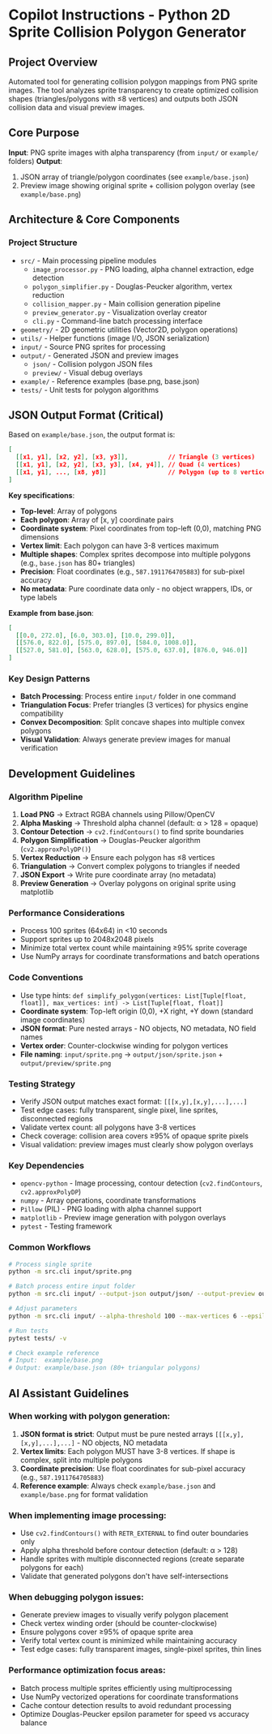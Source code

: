 # Copilot Instructions - Python 2D Sprite Collision Polygon Generator

## Project Overview
Automated tool for generating collision polygon mappings from PNG sprite images. The tool analyzes sprite transparency to create optimized collision shapes (triangles/polygons with ≤8 vertices) and outputs both JSON collision data and visual preview images.

## Core Purpose
**Input**: PNG sprite images with alpha transparency (from `input/` or `example/` folders)
**Output**: 
1. JSON array of triangle/polygon coordinates (see `example/base.json`)
2. Preview image showing original sprite + collision polygon overlay (see `example/base.png`)

## Architecture & Core Components

### Project Structure
- `src/` - Main processing pipeline modules
  - `image_processor.py` - PNG loading, alpha channel extraction, edge detection
  - `polygon_simplifier.py` - Douglas-Peucker algorithm, vertex reduction
  - `collision_mapper.py` - Main collision generation pipeline
  - `preview_generator.py` - Visualization overlay creator
  - `cli.py` - Command-line batch processing interface
- `geometry/` - 2D geometric utilities (Vector2D, polygon operations)
- `utils/` - Helper functions (image I/O, JSON serialization)
- `input/` - Source PNG sprites for processing
- `output/` - Generated JSON and preview images
  - `json/` - Collision polygon JSON files
  - `preview/` - Visual debug overlays
- `example/` - Reference examples (base.png, base.json)
- `tests/` - Unit tests for polygon algorithms


## JSON Output Format (Critical)

Based on `example/base.json`, the output format is:
```json
[
  [[x1, y1], [x2, y2], [x3, y3]],           // Triangle (3 vertices)
  [[x1, y1], [x2, y2], [x3, y3], [x4, y4]], // Quad (4 vertices)
  [[x1, y1], ..., [x8, y8]]                 // Polygon (up to 8 vertices)
]
```

**Key specifications**:
- **Top-level**: Array of polygons
- **Each polygon**: Array of [x, y] coordinate pairs
- **Coordinate system**: Pixel coordinates from top-left (0,0), matching PNG dimensions
- **Vertex limit**: Each polygon can have 3-8 vertices maximum
- **Multiple shapes**: Complex sprites decompose into multiple polygons (e.g., `base.json` has 80+ triangles)
- **Precision**: Float coordinates (e.g., `587.1911764705883`) for sub-pixel accuracy
- **No metadata**: Pure coordinate data only - no object wrappers, IDs, or type labels

**Example from base.json**:
```json
[
  [[0.0, 272.0], [6.0, 303.0], [10.0, 299.0]],
  [[576.0, 822.0], [575.0, 897.0], [584.0, 1008.0]],
  [[527.0, 581.0], [563.0, 628.0], [575.0, 637.0], [876.0, 946.0]]
]
```

### Key Design Patterns
- **Batch Processing**: Process entire `input/` folder in one command
- **Triangulation Focus**: Prefer triangles (3 vertices) for physics engine compatibility
- **Convex Decomposition**: Split concave shapes into multiple convex polygons
- **Visual Validation**: Always generate preview images for manual verification

## Development Guidelines

### Algorithm Pipeline
1. **Load PNG** → Extract RGBA channels using Pillow/OpenCV
2. **Alpha Masking** → Threshold alpha channel (default: α > 128 = opaque)
3. **Contour Detection** → `cv2.findContours()` to find sprite boundaries
4. **Polygon Simplification** → Douglas-Peucker algorithm (`cv2.approxPolyDP()`)
5. **Vertex Reduction** → Ensure each polygon has ≤8 vertices
6. **Triangulation** → Convert complex polygons to triangles if needed
7. **JSON Export** → Write pure coordinate array (no metadata)
8. **Preview Generation** → Overlay polygons on original sprite using matplotlib

### Performance Considerations
- Process 100 sprites (64x64) in <10 seconds
- Support sprites up to 2048x2048 pixels
- Minimize total vertex count while maintaining ≥95% sprite coverage
- Use NumPy arrays for coordinate transformations and batch operations

### Code Conventions
- Use type hints: `def simplify_polygon(vertices: List[Tuple[float, float]], max_vertices: int) -> List[Tuple[float, float]]`
- **Coordinate system**: Top-left origin (0,0), +X right, +Y down (standard image coordinates)
- **JSON format**: Pure nested arrays - NO objects, NO metadata, NO field names
- **Vertex order**: Counter-clockwise winding for polygon vertices
- **File naming**: `input/sprite.png` → `output/json/sprite.json` + `output/preview/sprite.png`

### Testing Strategy
- Verify JSON output matches exact format: `[[[x,y],[x,y],...],...]`
- Test edge cases: fully transparent, single pixel, line sprites, disconnected regions
- Validate vertex count: all polygons have 3-8 vertices
- Check coverage: collision area covers ≥95% of opaque sprite pixels
- Visual validation: preview images must clearly show polygon overlays

### Key Dependencies
- `opencv-python` - Image processing, contour detection (`cv2.findContours`, `cv2.approxPolyDP`)
- `numpy` - Array operations, coordinate transformations
- `Pillow` (PIL) - PNG loading with alpha channel support
- `matplotlib` - Preview image generation with polygon overlays
- `pytest` - Testing framework

### Common Workflows
```bash
# Process single sprite
python -m src.cli input/sprite.png

# Batch process entire input folder
python -m src.cli input/ --output-json output/json/ --output-preview output/preview/

# Adjust parameters
python -m src.cli input/ --alpha-threshold 100 --max-vertices 6 --epsilon 2.5

# Run tests
pytest tests/ -v

# Check example reference
# Input:  example/base.png
# Output: example/base.json (80+ triangular polygons)
```

## AI Assistant Guidelines

### When working with polygon generation:
1. **JSON format is strict**: Output must be pure nested arrays `[[[x,y],[x,y],...],...]` - NO objects, NO metadata
2. **Vertex limits**: Each polygon MUST have 3-8 vertices. If shape is complex, split into multiple polygons
3. **Coordinate precision**: Use float coordinates for sub-pixel accuracy (e.g., `587.1911764705883`)
4. **Reference example**: Always check `example/base.json` and `example/base.png` for format validation

### When implementing image processing:
- Use `cv2.findContours()` with `RETR_EXTERNAL` to find outer boundaries only
- Apply alpha threshold before contour detection (default: α > 128)
- Handle sprites with multiple disconnected regions (create separate polygons for each)
- Validate that generated polygons don't have self-intersections

### When debugging polygon issues:
- Generate preview images to visually verify polygon placement
- Check vertex winding order (should be counter-clockwise)
- Ensure polygons cover ≥95% of opaque sprite area
- Verify total vertex count is minimized while maintaining accuracy
- Test edge cases: fully transparent images, single-pixel sprites, thin lines

### Performance optimization focus areas:
- Batch process multiple sprites efficiently using multiprocessing
- Use NumPy vectorized operations for coordinate transformations
- Cache contour detection results to avoid redundant processing
- Optimize Douglas-Peucker epsilon parameter for speed vs accuracy balance
